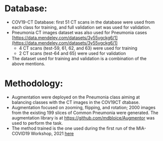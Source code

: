 # Database:
* COV19-CT Database: first 51 CT scans in the database were used from each class for training, and full validation set was used for validation.
* Pneumonia CT images dataset was also used for Pneumonia cases [https://data.mendeley.com/datasets/3y55vgckg6/1](https://data.mendeley.com/datasets/3y55vgckg6/1) <br/>
  - 4 CT scans (test-59, 61, 62, and 63) were used for training  <br/>
  - 2 CT scans (test-64 and 65) were used for validation  <br/>
* The dataset used for training and validation is a combination of the above mentions.


# Methodology:
*	Augmentation were deployed on the Pneumonia class aiming at balancing classes with the CT images in the COV19CT dtabase. 
* Augmentation focused on zooming, flipping, and rotation; 2000 images from the existing 199 slices of Common Pneumonia were generated. The augmentation library is at https://github.com/mdbloice/Augmentor was used to perform the task.
* The method trained is the one used during the first run of the MIA-COVID19 Workshop, 2021 [here](https://github.com/IDU-CVLab/COV19D)
